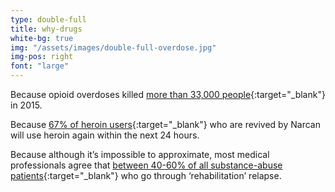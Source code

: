 ```yaml
---
type: double-full
title: why-drugs
white-bg: true
img: "/assets/images/double-full-overdose.jpg"
img-pos: right
font: "large"
---
```


Because opioid overdoses killed <span class="emphasized-header">[more than 33,000 people](https://www.cdc.gov/drugoverdose/){:target="_blank"}</span> in 2015.

Because <span class="emphasized-header">[67% of heroin users](http://www.journal-news.com/news/local/drug-expert-heroin-putting-employers-very-difficult-position/FBypLrFondvvdk1rfc2l2M/){:target="_blank"}</span> who are revived by Narcan will use heroin again within the next 24 hours.

Because although it’s impossible to approximate, most medical professionals agree that <span class="emphasized-header">[between 40-60% of all substance-abuse patients](https://www.drugabuse.gov/publications/drugs-brains-behavior-science-addiction/treatment-recovery){:target="_blank"}</span> who go through ‘rehabilitation’ relapse.
